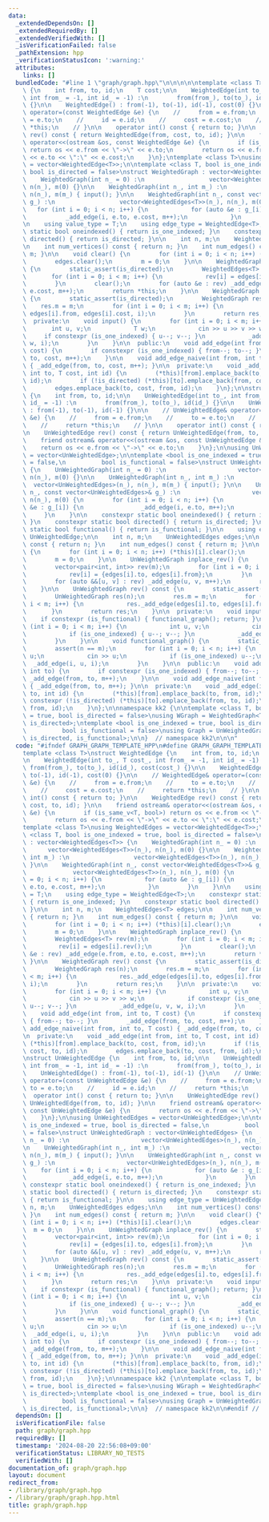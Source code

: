 ```yaml
---
data:
  _extendedDependsOn: []
  _extendedRequiredBy: []
  _extendedVerifiedWith: []
  _isVerificationFailed: false
  _pathExtension: hpp
  _verificationStatusIcon: ':warning:'
  attributes:
    links: []
  bundledCode: "#line 1 \"graph/graph.hpp\"\n\n\n\n\ntemplate <class T>\nstruct WeightedEdge\
    \ {\n    int from, to, id;\n    T cost;\n\n    WeightedEdge(int to_, T cost_,\
    \ int from_ = -1, int id_ = -1) :\n        from(from_), to(to_), id(id_), cost(cost_)\
    \ {}\n\n    WeightedEdge() : from(-1), to(-1), id(-1), cost(0) {}\n\n    // WeightedEdge&\
    \ operator=(const WeightedEdge &e) {\n    //     from = e.from;\n    //     to\
    \ = e.to;\n    //     id = e.id;\n    //     cost = e.cost;\n    //     return\
    \ *this;\n    // }\n\n    operator int() const { return to; }\n\n    WeightedEdge\
    \ rev() const { return WeightedEdge(from, cost, to, id); }\n\n    friend ostream&\
    \ operator<<(ostream &os, const WeightedEdge &e) {\n        if (is_same_v<T, bool>)\
    \ return os << e.from << \"->\" << e.to;\n        return os << e.from << \"->\"\
    \ << e.to << \":\" << e.cost;\n    }\n};\ntemplate <class T>\nusing WeightedEdges\
    \ = vector<WeightedEdge<T>>;\n\ntemplate <class T, bool is_one_indexed = true,\
    \ bool is_directed = false>\nstruct WeightedGraph : vector<WeightedEdges<T>> {\n\
    \    WeightedGraph(int n_ = 0) :\n                  vector<WeightedEdges<T>>(n_),\
    \ n(n_), m(0) {}\n\n    WeightedGraph(int n_, int m_) :\n                  vector<WeightedEdges<T>>(n_),\
    \ n(n_), m(m_) { input(); }\n\n    WeightedGraph(int n_, const vector<WeightedEdges<T>>&\
    \ g_) :\n                  vector<WeightedEdges<T>>(n_), n(n_), m(0) {\n     \
    \   for (int i = 0; i < n; i++) {\n            for (auto &e : g_[i]) {\n     \
    \           _add_edge(i, e.to, e.cost, m++);\n            }\n        }\n    }\n\
    \n    using value_type = T;\n    using edge_type = WeightedEdge<T>;\n    constexpr\
    \ static bool oneindexed() { return is_one_indexed; }\n    constexpr static bool\
    \ directed() { return is_directed; }\n\n    int n, m;\n    WeightedEdges<T> edges;\n\
    \n    int num_vertices() const { return n; }\n    int num_edges() const { return\
    \ m; }\n\n    void clear() {\n        for (int i = 0; i < n; i++) (*this)[i].clear();\n\
    \        edges.clear();\n        m = 0;\n    }\n\n    WeightedGraph inplace_rev()\
    \ {\n        static_assert(is_directed);\n        WeightedEdges<T> rev(m);\n \
    \       for (int i = 0; i < m; i++) {\n            rev[i] = edges[i].rev();\n\
    \        }\n        clear();\n        for (auto &e : rev) _add_edge(e.from, e.to,\
    \ e.cost, m++);\n        return *this;\n    }\n\n    WeightedGraph rev() const\
    \ {\n        static_assert(is_directed);\n        WeightedGraph res(n);\n    \
    \    res.m = m;\n        for (int i = 0; i < m; i++) {\n            res._add_edge(edges[i].to,\
    \ edges[i].from, edges[i].cost, i);\n        }\n        return res;\n    }\n\n\
    \  private:\n    void input() {\n        for (int i = 0; i < m; i++) {\n     \
    \       int u, v;\n            T w;\n            cin >> u >> v >> w;\n       \
    \     if constexpr (is_one_indexed) { u--; v--; }\n            _add_edge(u, v,\
    \ w, i);\n        }\n    }\n\n  public:\n    void add_edge(int from, int to, T\
    \ cost) {\n        if constexpr (is_one_indexed) { from--; to--; }\n        _add_edge(from,\
    \ to, cost, m++);\n    }\n\n    void add_edge_naive(int from, int to, T cost)\
    \ { _add_edge(from, to, cost, m++); }\n\n  private:\n    void _add_edge(int from,\
    \ int to, T cost, int id) {\n        (*this)[from].emplace_back(to, cost, from,\
    \ id);\n        if (!is_directed) (*this)[to].emplace_back(from, cost, to, id);\n\
    \        edges.emplace_back(to, cost, from, id);\n    }\n};\n\nstruct UnWeightedEdge\
    \ {\n    int from, to, id;\n\n    UnWeightedEdge(int to_, int from_ = -1, int\
    \ id_ = -1) :\n        from(from_), to(to_), id(id_) {}\n\n    UnWeightedEdge()\
    \ : from(-1), to(-1), id(-1) {}\n\n    // UnWeightedEdge& operator=(const UnWeightedEdge\
    \ &e) {\n    //     from = e.from;\n    //     to = e.to;\n    //     id = e.id;\n\
    \    //     return *this;\n    // }\n\n    operator int() const { return to; }\n\
    \n    UnWeightedEdge rev() const { return UnWeightedEdge(from, to, id); }\n\n\
    \    friend ostream& operator<<(ostream &os, const UnWeightedEdge &e) {\n    \
    \    return os << e.from << \"->\" << e.to;\n    }\n};\n\nusing UnWeightedEdges\
    \ = vector<UnWeightedEdge>;\n\ntemplate <bool is_one_indexed = true, bool is_directed\
    \ = false,\n          bool is_functional = false>\nstruct UnWeightedGraph : vector<UnWeightedEdges>\
    \ {\n    UnWeightedGraph(int n_ = 0) :\n                    vector<UnWeightedEdges>(n_),\
    \ n(n_), m(0) {}\n\n    UnWeightedGraph(int n_, int m_) :\n                  \
    \  vector<UnWeightedEdges>(n_), n(n_), m(m_) { input(); }\n\n    UnWeightedGraph(int\
    \ n_, const vector<UnWeightedEdges>& g_) :\n                    vector<UnWeightedEdges>(n_),\
    \ n(n_), m(0) {\n        for (int i = 0; i < n; i++) {\n            for (auto\
    \ &e : g_[i]) {\n                _add_edge(i, e.to, m++);\n            }\n   \
    \     }\n    }\n\n    constexpr static bool oneindexed() { return is_one_indexed;\
    \ }\n    constexpr static bool directed() { return is_directed; }\n    constexpr\
    \ static bool functional() { return is_functional; }\n\n    using edge_type =\
    \ UnWeightedEdge;\n\n    int n, m;\n    UnWeightedEdges edges;\n\n    int num_vertices()\
    \ const { return n; }\n    int num_edges() const { return m; }\n\n    void clear()\
    \ {\n        for (int i = 0; i < n; i++) (*this)[i].clear();\n        edges.clear();\n\
    \        m = 0;\n    }\n\n    UnWeightedGraph inplace_rev() {\n        static_assert(is_directed);\n\
    \        vector<pair<int, int>> rev(m);\n        for (int i = 0; i < m; i++) {\n\
    \            rev[i] = {edges[i].to, edges[i].from};\n        }\n        clear();\n\
    \        for (auto &&[u, v] : rev) _add_edge(u, v, m++);\n        return *this;\n\
    \    }\n\n    UnWeightedGraph rev() const {\n        static_assert(is_directed);\n\
    \        UnWeightedGraph res(n);\n        res.m = m;\n        for (int i = 0;\
    \ i < m; i++) {\n            res._add_edge(edges[i].to, edges[i].from, i);\n \
    \       }\n        return res;\n    }\n\n  private:\n    void input() {\n    \
    \    if constexpr (is_functional) { functional_graph(); return; }\n        for\
    \ (int i = 0; i < m; i++) {\n            int u, v;\n            cin >> u >> v;\n\
    \            if (is_one_indexed) { u--; v--; }\n            _add_edge(u, v, i);\n\
    \        }\n    }\n\n    void functional_graph() {\n        static_assert(is_directed);\n\
    \        assert(n == m);\n        for (int i = 0; i < n; i++) {\n            int\
    \ u;\n            cin >> u;\n            if (is_one_indexed) u--;\n          \
    \  _add_edge(i, u, i);\n        }\n    }\n\n  public:\n    void add_edge(int from,\
    \ int to) {\n        if constexpr (is_one_indexed) { from--; to--; }\n       \
    \ _add_edge(from, to, m++);\n    }\n\n    void add_edge_naive(int from, int to)\
    \ { _add_edge(from, to, m++); }\n\n  private:\n    void _add_edge(int from, int\
    \ to, int id) {\n        (*this)[from].emplace_back(to, from, id);\n        if\
    \ constexpr (!is_directed) (*this)[to].emplace_back(from, to, id);\n        edges.emplace_back(to,\
    \ from, id);\n    }\n};\n\nnamespace kk2 {\n\ntemplate <class T, bool is_one_indexed\
    \ = true, bool is_directed = false>\nusing WGraph = WeightedGraph<T, is_one_indexed,\
    \ is_directed>;\ntemplate <bool is_one_indexed = true, bool is_directed = false,\n\
    \          bool is_functional = false>\nusing Graph = UnWeightedGraph<is_one_indexed,\
    \ is_directed, is_functional>;\n\n}  // namespace kk2\n\n\n"
  code: "#ifndef GRAPH_GRAPH_TEMPLATE_HPP\n#define GRAPH_GRAPH_TEMPLATE_HPP 1\n\n\n\
    template <class T>\nstruct WeightedEdge {\n    int from, to, id;\n    T cost;\n\
    \n    WeightedEdge(int to_, T cost_, int from_ = -1, int id_ = -1) :\n       \
    \ from(from_), to(to_), id(id_), cost(cost_) {}\n\n    WeightedEdge() : from(-1),\
    \ to(-1), id(-1), cost(0) {}\n\n    // WeightedEdge& operator=(const WeightedEdge\
    \ &e) {\n    //     from = e.from;\n    //     to = e.to;\n    //     id = e.id;\n\
    \    //     cost = e.cost;\n    //     return *this;\n    // }\n\n    operator\
    \ int() const { return to; }\n\n    WeightedEdge rev() const { return WeightedEdge(from,\
    \ cost, to, id); }\n\n    friend ostream& operator<<(ostream &os, const WeightedEdge\
    \ &e) {\n        if (is_same_v<T, bool>) return os << e.from << \"->\" << e.to;\n\
    \        return os << e.from << \"->\" << e.to << \":\" << e.cost;\n    }\n};\n\
    template <class T>\nusing WeightedEdges = vector<WeightedEdge<T>>;\n\ntemplate\
    \ <class T, bool is_one_indexed = true, bool is_directed = false>\nstruct WeightedGraph\
    \ : vector<WeightedEdges<T>> {\n    WeightedGraph(int n_ = 0) :\n            \
    \      vector<WeightedEdges<T>>(n_), n(n_), m(0) {}\n\n    WeightedGraph(int n_,\
    \ int m_) :\n                  vector<WeightedEdges<T>>(n_), n(n_), m(m_) { input();\
    \ }\n\n    WeightedGraph(int n_, const vector<WeightedEdges<T>>& g_) :\n     \
    \             vector<WeightedEdges<T>>(n_), n(n_), m(0) {\n        for (int i\
    \ = 0; i < n; i++) {\n            for (auto &e : g_[i]) {\n                _add_edge(i,\
    \ e.to, e.cost, m++);\n            }\n        }\n    }\n\n    using value_type\
    \ = T;\n    using edge_type = WeightedEdge<T>;\n    constexpr static bool oneindexed()\
    \ { return is_one_indexed; }\n    constexpr static bool directed() { return is_directed;\
    \ }\n\n    int n, m;\n    WeightedEdges<T> edges;\n\n    int num_vertices() const\
    \ { return n; }\n    int num_edges() const { return m; }\n\n    void clear() {\n\
    \        for (int i = 0; i < n; i++) (*this)[i].clear();\n        edges.clear();\n\
    \        m = 0;\n    }\n\n    WeightedGraph inplace_rev() {\n        static_assert(is_directed);\n\
    \        WeightedEdges<T> rev(m);\n        for (int i = 0; i < m; i++) {\n   \
    \         rev[i] = edges[i].rev();\n        }\n        clear();\n        for (auto\
    \ &e : rev) _add_edge(e.from, e.to, e.cost, m++);\n        return *this;\n   \
    \ }\n\n    WeightedGraph rev() const {\n        static_assert(is_directed);\n\
    \        WeightedGraph res(n);\n        res.m = m;\n        for (int i = 0; i\
    \ < m; i++) {\n            res._add_edge(edges[i].to, edges[i].from, edges[i].cost,\
    \ i);\n        }\n        return res;\n    }\n\n  private:\n    void input() {\n\
    \        for (int i = 0; i < m; i++) {\n            int u, v;\n            T w;\n\
    \            cin >> u >> v >> w;\n            if constexpr (is_one_indexed) {\
    \ u--; v--; }\n            _add_edge(u, v, w, i);\n        }\n    }\n\n  public:\n\
    \    void add_edge(int from, int to, T cost) {\n        if constexpr (is_one_indexed)\
    \ { from--; to--; }\n        _add_edge(from, to, cost, m++);\n    }\n\n    void\
    \ add_edge_naive(int from, int to, T cost) { _add_edge(from, to, cost, m++); }\n\
    \n  private:\n    void _add_edge(int from, int to, T cost, int id) {\n       \
    \ (*this)[from].emplace_back(to, cost, from, id);\n        if (!is_directed) (*this)[to].emplace_back(from,\
    \ cost, to, id);\n        edges.emplace_back(to, cost, from, id);\n    }\n};\n\
    \nstruct UnWeightedEdge {\n    int from, to, id;\n\n    UnWeightedEdge(int to_,\
    \ int from_ = -1, int id_ = -1) :\n        from(from_), to(to_), id(id_) {}\n\n\
    \    UnWeightedEdge() : from(-1), to(-1), id(-1) {}\n\n    // UnWeightedEdge&\
    \ operator=(const UnWeightedEdge &e) {\n    //     from = e.from;\n    //    \
    \ to = e.to;\n    //     id = e.id;\n    //     return *this;\n    // }\n\n  \
    \  operator int() const { return to; }\n\n    UnWeightedEdge rev() const { return\
    \ UnWeightedEdge(from, to, id); }\n\n    friend ostream& operator<<(ostream &os,\
    \ const UnWeightedEdge &e) {\n        return os << e.from << \"->\" << e.to;\n\
    \    }\n};\n\nusing UnWeightedEdges = vector<UnWeightedEdge>;\n\ntemplate <bool\
    \ is_one_indexed = true, bool is_directed = false,\n          bool is_functional\
    \ = false>\nstruct UnWeightedGraph : vector<UnWeightedEdges> {\n    UnWeightedGraph(int\
    \ n_ = 0) :\n                    vector<UnWeightedEdges>(n_), n(n_), m(0) {}\n\
    \n    UnWeightedGraph(int n_, int m_) :\n                    vector<UnWeightedEdges>(n_),\
    \ n(n_), m(m_) { input(); }\n\n    UnWeightedGraph(int n_, const vector<UnWeightedEdges>&\
    \ g_) :\n                    vector<UnWeightedEdges>(n_), n(n_), m(0) {\n    \
    \    for (int i = 0; i < n; i++) {\n            for (auto &e : g_[i]) {\n    \
    \            _add_edge(i, e.to, m++);\n            }\n        }\n    }\n\n   \
    \ constexpr static bool oneindexed() { return is_one_indexed; }\n    constexpr\
    \ static bool directed() { return is_directed; }\n    constexpr static bool functional()\
    \ { return is_functional; }\n\n    using edge_type = UnWeightedEdge;\n\n    int\
    \ n, m;\n    UnWeightedEdges edges;\n\n    int num_vertices() const { return n;\
    \ }\n    int num_edges() const { return m; }\n\n    void clear() {\n        for\
    \ (int i = 0; i < n; i++) (*this)[i].clear();\n        edges.clear();\n      \
    \  m = 0;\n    }\n\n    UnWeightedGraph inplace_rev() {\n        static_assert(is_directed);\n\
    \        vector<pair<int, int>> rev(m);\n        for (int i = 0; i < m; i++) {\n\
    \            rev[i] = {edges[i].to, edges[i].from};\n        }\n        clear();\n\
    \        for (auto &&[u, v] : rev) _add_edge(u, v, m++);\n        return *this;\n\
    \    }\n\n    UnWeightedGraph rev() const {\n        static_assert(is_directed);\n\
    \        UnWeightedGraph res(n);\n        res.m = m;\n        for (int i = 0;\
    \ i < m; i++) {\n            res._add_edge(edges[i].to, edges[i].from, i);\n \
    \       }\n        return res;\n    }\n\n  private:\n    void input() {\n    \
    \    if constexpr (is_functional) { functional_graph(); return; }\n        for\
    \ (int i = 0; i < m; i++) {\n            int u, v;\n            cin >> u >> v;\n\
    \            if (is_one_indexed) { u--; v--; }\n            _add_edge(u, v, i);\n\
    \        }\n    }\n\n    void functional_graph() {\n        static_assert(is_directed);\n\
    \        assert(n == m);\n        for (int i = 0; i < n; i++) {\n            int\
    \ u;\n            cin >> u;\n            if (is_one_indexed) u--;\n          \
    \  _add_edge(i, u, i);\n        }\n    }\n\n  public:\n    void add_edge(int from,\
    \ int to) {\n        if constexpr (is_one_indexed) { from--; to--; }\n       \
    \ _add_edge(from, to, m++);\n    }\n\n    void add_edge_naive(int from, int to)\
    \ { _add_edge(from, to, m++); }\n\n  private:\n    void _add_edge(int from, int\
    \ to, int id) {\n        (*this)[from].emplace_back(to, from, id);\n        if\
    \ constexpr (!is_directed) (*this)[to].emplace_back(from, to, id);\n        edges.emplace_back(to,\
    \ from, id);\n    }\n};\n\nnamespace kk2 {\n\ntemplate <class T, bool is_one_indexed\
    \ = true, bool is_directed = false>\nusing WGraph = WeightedGraph<T, is_one_indexed,\
    \ is_directed>;\ntemplate <bool is_one_indexed = true, bool is_directed = false,\n\
    \          bool is_functional = false>\nusing Graph = UnWeightedGraph<is_one_indexed,\
    \ is_directed, is_functional>;\n\n}  // namespace kk2\n\n#endif // GRAPH_GRAPH_TEMPLATE_HPP\n"
  dependsOn: []
  isVerificationFile: false
  path: graph/graph.hpp
  requiredBy: []
  timestamp: '2024-08-20 22:56:08+09:00'
  verificationStatus: LIBRARY_NO_TESTS
  verifiedWith: []
documentation_of: graph/graph.hpp
layout: document
redirect_from:
- /library/graph/graph.hpp
- /library/graph/graph.hpp.html
title: graph/graph.hpp
---
```

